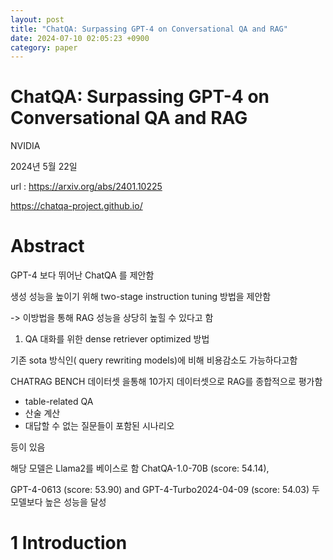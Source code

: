 ```yaml
---
layout: post
title: "ChatQA: Surpassing GPT-4 on Conversational QA and RAG"
date: 2024-07-10 02:05:23 +0900
category: paper
---
```


# ChatQA: Surpassing GPT-4 on Conversational QA and RAG



NVIDIA

2024년 5월 22일

url : https://arxiv.org/abs/2401.10225

https://chatqa-project.github.io/



# Abstract

GPT-4 보다 뛰어난 ChatQA 를 제안함 



생성 성능을 높이기 위해  two-stage instruction tuning 방법을 제안함 

-> 이방법을 통해 RAG 성능을 상당히 높힐 수 있다고 함 



1. QA 대화를 위한 dense retriever optimized 방법

기존 sota 방식인( query rewriting models)에 비해 비용감소도 가능하다고함 

CHATRAG BENCH 데이터셋 을통해 10가지 데이터셋으로 RAG를 종합적으로 평가함

- table-related QA
- 산술 계산
- 대답할 수 없는 질문들이 포함된 시나리오

등이 있음



해당 모델은 Llama2를 베이스로 함 ChatQA-1.0-70B (score: 54.14),



GPT-4-0613 (score: 53.90) and GPT-4-Turbo2024-04-09 (score: 54.03) 두 모델보다 높은 성능을 달성



# 1 Introduction


